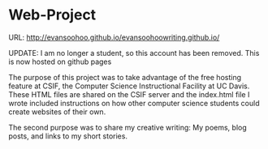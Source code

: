 # Web-Project

URL: http://evansoohoo.github.io/evansoohoowriting.github.io/

UPDATE: I am no longer a student, so this account has been removed.  This is now hosted on github pages

The purpose of this project was to take advantage of the free hosting feature at CSIF, the Computer Science Instructional Facility
at UC Davis.  These HTML files are shared on the CSIF server and the index.html file I wrote included instructions on how
other computer science students could create websites of their own.

The second purpose was to share my creative writing:  My poems, blog posts, and links to my short stories.
